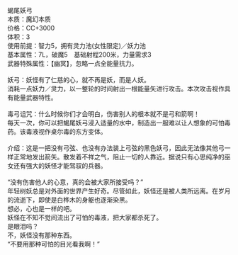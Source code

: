 <title>蝎尾妖弓</title>
<meta name="GENERATOR" content="WinCHM">
<meta http-equiv="Content-Type" content="text/html; charset=gb2312">
<br>蝎尾妖弓
<br>本质：魔幻本质
<br>价格：CC+3000
<br>体积：3
<br>使用前提：智力5，拥有灵力池(女性限定)／妖力池
<br>基本属性：7L，破魔5　基础射程200米，力量需求3
<br>武器特殊属性：【幽冥】，忽略一点全能量抗力。
<br>
<br>妖弓：妖怪有了仁慈的心，就不再是妖，而是人妖。
<br>消耗一点妖力／灵力，以一整轮的时间射出一根能量矢进行攻击。本次攻击视作具有能量武器特性。
<br>
<br>毒弓诅咒：什么时候你们才会明白，伤害别人的根本就不是弓和箭啊！
<br>每天一次，你可以把蝎尾妖弓浸入适量的水中，制造出一服难以让人想象的可怕毒药。该毒液视作桌尔毒的东方变体。
<br>
<br>介绍：这是一把没有弓弦、也没有办法装上弓弦的黑色妖弓，因此无法像其他弓一样正常地发出箭矢。散发着不祥之气，阻止一切的人靠近。据说只有心思纯净的巫女还有强大的妖怪才能驾驭的兵器。
<br>
<br>“没有伤害他人的心意，真的会被大家所接受吗？”
<br>年轻树妖总是对外面的世界产生好奇。尽管如此，妖怪还是被人类所远离。在岁月的流逝下，即使是白桦木的身躯也逐渐染黑。
<br>想必，心也是一样的吧。
<br>妖怪在不知不觉间流出了可怕的毒液，把大家都杀死了。
<br>是眼泪吗？
<br>不，妖怪没有那种东西。
<br>“不要用那种可怕的目光看我啊！”
<br>